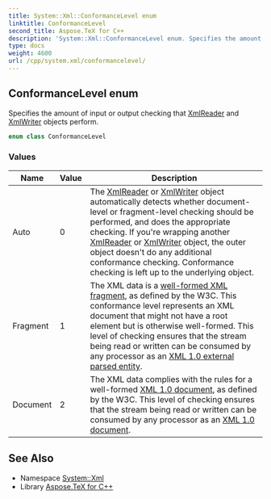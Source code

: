 ```yaml
---
title: System::Xml::ConformanceLevel enum
linktitle: ConformanceLevel
second_title: Aspose.TeX for C++
description: 'System::Xml::ConformanceLevel enum. Specifies the amount of input or output checking that XmlReader and XmlWriter objects perform in C++.'
type: docs
weight: 4600
url: /cpp/system.xml/conformancelevel/
---
```

## ConformanceLevel enum


Specifies the amount of input or output checking that [XmlReader](../xmlreader/) and [XmlWriter](../xmlwriter/) objects perform.

```cpp
enum class ConformanceLevel
```

### Values

| Name | Value | Description |
| --- | --- | --- |
| Auto | 0 | The [XmlReader](../xmlreader/) or [XmlWriter](../xmlwriter/) object automatically detects whether document-level or fragment-level checking should be performed, and does the appropriate checking. If you're wrapping another [XmlReader](../xmlreader/) or [XmlWriter](../xmlwriter/) object, the outer object doesn't do any additional conformance checking. Conformance checking is left up to the underlying object. |
| Fragment | 1 | The XML data is a [well-formed XML fragment](https://www.w3.org/TR/2006/REC-xml-20060816/#wf-entities), as defined by the W3C. This conformance level represents an XML document that might not have a root element but is otherwise well-formed. This level of checking ensures that the stream being read or written can be consumed by any processor as an [XML 1.0 external parsed entity](https://www.w3.org/TR/2006/REC-xml-20060816/#wf-entities). |
| Document | 2 | The XML data complies with the rules for a well-formed [XML 1.0 document](https://www.w3.org/TR/2006/REC-xml-20060816/#sec-well-formed), as defined by the W3C. This level of checking ensures that the stream being read or written can be consumed by any processor as an [XML 1.0 document](https://www.w3.org/TR/2006/REC-xml-20060816/#sec-well-formed). |

## See Also

* Namespace [System::Xml](../)
* Library [Aspose.TeX for C++](../../)
